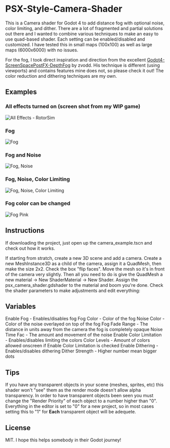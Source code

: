 # PSX-Style-Camera-Shader
This is a Camera shader for Godot 4 to add distance fog with optional noise, color limiting, and dither. There are a lot of fragmented and partial solutions out there and I wanted to combine various techniques to make an easy to use quad-based shader. Each setting can be enabled/disabled and customized. I have tested this in small maps (100x100) as well as large maps (6000x6000) with no issues. 

For the fog, I took direct inspiration and direction from the excellent [Godot4-ScreenSpacePostFX-DepthFog]( https://github.com/zvodd/Godot4-ScreenSpacePostFX-DepthFog/tree/main) by zvodd. His technique is different (using viewports) and contains features mine does not, so please check it out! The color reduction and dithering techniques are my own. 

## Examples
### All effects turned on (screen shot from my WIP game)
![All Effects - RotorSim](https://github.com/GEG-fairbear8974/PSX-Style-Camera-Shader/assets/112404117/0b964ddf-a61a-4199-b144-f5da801dd831)
### Fog
![Fog](https://github.com/GEG-fairbear8974/PSX-Style-Camera-Shader/assets/112404117/6b3bef53-b1bb-454e-80c7-45fed66bd3d9)
### Fog and Noise
![Fog, Noise](https://github.com/GEG-fairbear8974/PSX-Style-Camera-Shader/assets/112404117/a12ad33b-573c-4dc2-9734-c0bab2b27147)
### Fog, Noise, Color Limiting
![Fog, Noise, Color Limiting](https://github.com/GEG-fairbear8974/PSX-Style-Camera-Shader/assets/112404117/d27d1869-8ebe-465b-8972-44c6a222a41f)
### Fog color can be changed
![Fog Pink](https://github.com/GEG-fairbear8974/PSX-Style-Camera-Shader/assets/112404117/e5e852ff-f5c5-4b0b-b006-81b7ee4950bc)

## Instructions
If downloading the project, just open up the camera_example.tscn and check out how it works. 

If starting from stratch, create a new 3D scene and add a camera. Create a new MeshInstance3D as a child of the camera, assign it a QuadMesh, then make the size 2x2. Check the box "flip faces". Move the mesh so it's in front of the camera very slightly. Then all you need to do is give the QuadMesh a new material -> New ShaderMaterial -> New Shader. Assign the psx_camera_shader.gdshader to the material and boom you're done. Check the shader parameters to make adjustments and edit everything:

## Variables
Enable Fog - Enables/disables fog
Fog Color - Color of the fog
Noise Color - Color of the noise overlayed on top of the fog
Fog Fade Range - The distance in units away from the camera the fog is completely opaque
Noise Time Fac - The amount and movement of the noise
Enable Color Limitation - Enables/disables limiting the colors
Color Levels - Amount of colors allowed onscreen if Enable Color Limitation is checked
Enable Dithering - Enables/disables dithering
Dither Strength - Higher number mean bigger dots

## Tips
If you have any transparent objects in your scene (meshes, sprites, etc) this shader won't "see" them as the render mode doesn't allow alpha transparency. In order to have transparent objects been seen you must change the "Render Priority" of each object to a number higher than "0". Everything in the editor is set to "0" for a new project, so in most cases setting this to "1" for **Each** transparent object will be adequete.

## License
MIT. I hope this helps somebody in their Godot journey!
